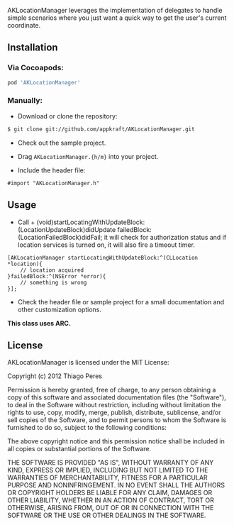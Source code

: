 AKLocationManager leverages the implementation of delegates to handle simple scenarios where you just want a quick way to get the user's current coordinate.

## Installation

### Via Cocoapods:

```bash
pod 'AKLocationManager'
```

### Manually:

- Download or clone the repository:

```bash
$ git clone git://github.com/appkraft/AKLocationManager.git
```

- Check out the sample project.

- Drag ```AKLocationManager.{h/m}``` into your project.

- Include the header file:

```objc
#import "AKLocationManager.h"
```

## Usage

- Call + (void)startLocatingWithUpdateBlock:(LocationUpdateBlock)didUpdate failedBlock:(LocationFailedBlock)didFail; it will check for authorization status and if location services is turned on, it will also fire a timeout timer.  

```objc
[AKLocationManager startLocatingWithUpdateBlock:^(CLLocation *location){
    // location acquired
}failedBlock:^(NSError *error){
    // something is wrong
}];
```

- Check the header file or sample project for a small documentation and other customization options.

**This class uses ARC.**

## License

AKLocationManager is licensed under the MIT License:

  Copyright (c) 2012 Thiago Peres

  Permission is hereby granted, free of charge, to any person obtaining a copy
  of this software and associated documentation files (the "Software"), to deal
  in the Software without restriction, including without limitation the rights
  to use, copy, modify, merge, publish, distribute, sublicense, and/or sell
  copies of the Software, and to permit persons to whom the Software is
  furnished to do so, subject to the following conditions:

  The above copyright notice and this permission notice shall be included in
  all copies or substantial portions of the Software.

  THE SOFTWARE IS PROVIDED "AS IS", WITHOUT WARRANTY OF ANY KIND, EXPRESS OR
  IMPLIED, INCLUDING BUT NOT LIMITED TO THE WARRANTIES OF MERCHANTABILITY,
  FITNESS FOR A PARTICULAR PURPOSE AND NONINFRINGEMENT. IN NO EVENT SHALL THE
  AUTHORS OR COPYRIGHT HOLDERS BE LIABLE FOR ANY CLAIM, DAMAGES OR OTHER
  LIABILITY, WHETHER IN AN ACTION OF CONTRACT, TORT OR OTHERWISE, ARISING FROM,
  OUT OF OR IN CONNECTION WITH THE SOFTWARE OR THE USE OR OTHER DEALINGS IN
  THE SOFTWARE.
